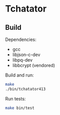 # Tchatator

## Build

Dependencies:

- gcc
- libjson-c-dev
- libpq-dev
- libbcrypt (vendored)

Build and run:

```bash
make
./bin/tchatator413
```

Run tests:

```bash
make bin/test
```
